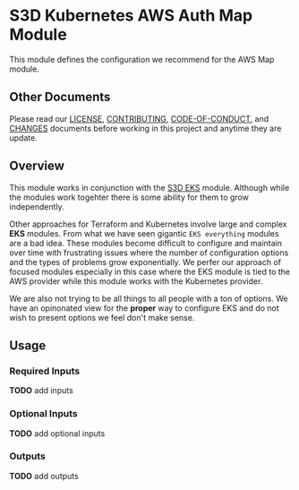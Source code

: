 # S3D Kubernetes AWS Auth Map Module
This module defines the configuration we recommend for the AWS Map module.

## Other Documents
Please read our [LICENSE][lice], [CONTRIBUTING][cont], [CODE-OF-CONDUCT][code],
and [CHANGES][chge] documents before working in this project and anytime they
are update.

## Overview
This module works in conjunction with the [S3D EKS][eks0] module. Although
while the modules work togehter there is some ability for them to grow
independently.

Other approaches for Terraform and Kubernetes involve large and complex **EKS**
modules. From what we have seen gigantic `EKS everything` modules are a bad
idea. These modules become difficult to configure and maintain over time with
frustrating issues where the number of configuration options and the types of
problems grow exponentially. We perfer our approach of focused modules
especially in this case where the EKS module is tied to the AWS provider while
this module works with the Kubernetes provider.

We are also not trying to be all things to all people with a ton of options. We
have an opinonated view for the **proper** way to configure EKS and do not wish
to present options we feel don't make sense.

## Usage
### Required Inputs
**TODO** add inputs

### Optional Inputs
**TODO** add optional inputs

### Outputs
**TODO** add outputs

[eks0]: /docs/source/aws-eks/overview
[chge]: ./CHANGES.md
[code]: ./CODE-OF-CONDUCT.md
[cont]: ./CONTRIBUTING.md
[lice]: ./LICENSE.md
